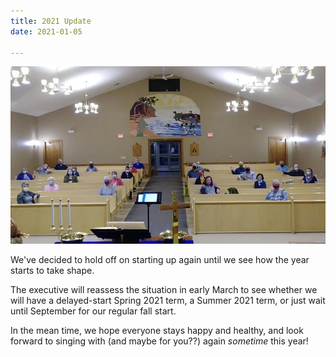 ```yaml
---
title: 2021 Update
date: 2021-01-05 

---
```

![](../images/summerside-community-choir-2020-covid.webp)

We've decided to hold off on starting up again until we see how the year starts to take shape.

The executive will reassess the situation in early March to see whether we will have a delayed-start Spring 2021 term,  a Summer 2021 term, or just wait until September for our regular fall start.

In the mean time, we hope everyone stays happy and healthy, and look forward to singing with (and maybe for you??) again _sometime_ this year!